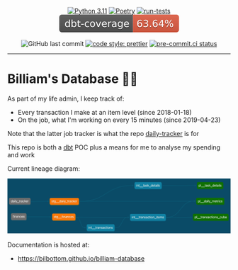 <div align="center">

[![Python 3.11](https://img.shields.io/badge/python-3.11-blue.svg)](https://www.python.org/downloads/release/python-3110/)
[![Poetry](https://img.shields.io/endpoint?url=https://python-poetry.org/badge/v0.json)](https://python-poetry.org/)
[![run-tests](https://github.com/Bilbottom/billiam-database/actions/workflows/run-tests.yaml/badge.svg)](https://github.com/Bilbottom/billiam-database/actions/workflows/run-tests.yaml)
[![dbt-coverage](coverage-dbt.svg)](https://github.com/google/pybadges)

![GitHub last commit](https://img.shields.io/github/last-commit/Bilbottom/billiam-database)
[![code style: prettier](https://img.shields.io/badge/code_style-prettier-ff69b4.svg?style=flat-square)](https://github.com/prettier/prettier)
[![pre-commit.ci status](https://results.pre-commit.ci/badge/github/Bilbottom/billiam-database/main.svg)](https://results.pre-commit.ci/latest/github/Bilbottom/billiam-database/main)

</div>

---

# Billiam's Database 🧙‍♂️

As part of my life admin, I keep track of:

- Every transaction I make at an item level (since 2018-01-18)
- On the job, what I'm working on every 15 minutes (since 2019-04-23)

Note that the latter job tracker is what the repo [daily-tracker](https://github.com/Bilbottom/daily-tracker) is for

This repo is both a [dbt](https://www.getdbt.com/) POC plus a means for me to analyse my spending and work

Current lineage diagram:

![lineage-diagrams](billiam_database/assets/dbt-dag.png)

Documentation is hosted at:

- https://bilbottom.github.io/billiam-database
